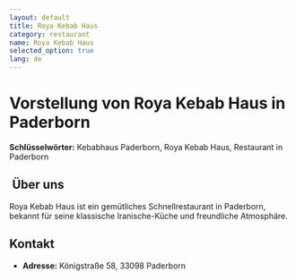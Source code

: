 ```yaml
---
layout: default
title: Roya Kebab Haus
category: restaurant
name: Roya Kebab Haus
selected_option: true
lang: de
---
```


# Vorstellung von Roya Kebab Haus in Paderborn

**Schlüsselwörter:** Kebabhaus Paderborn, Roya Kebab Haus, Restaurant in Paderborn

## ​ Über uns
Roya Kebab Haus ist ein gemütliches Schnellrestaurant in Paderborn, bekannt für seine klassische Iranische-Küche und freundliche Atmosphäre.

##  Kontakt
- **Adresse:** Königstraße 58, 33098 Paderborn